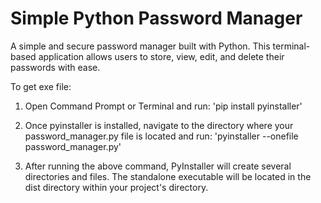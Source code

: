 # Simple Python Password Manager
 A simple and secure password manager built with Python. This terminal-based application allows users to store, view, edit, and delete their passwords with ease.

To get exe file:
1. Open Command Prompt or Terminal and run:
   'pip install pyinstaller'

2. Once pyinstaller is installed, navigate to the directory where your password_manager.py file is located and run:
   'pyinstaller --onefile password_manager.py'

3. After running the above command, PyInstaller will create several directories and files. The standalone executable will be located in the dist directory within your project's directory.
